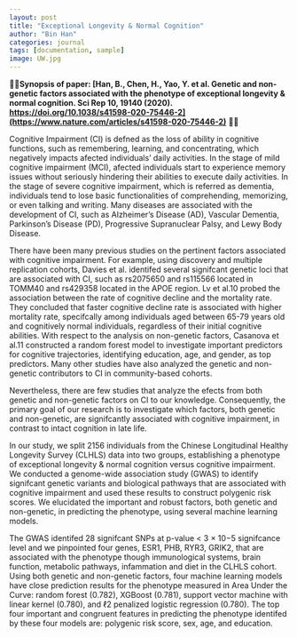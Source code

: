 ```yaml
---
layout: post
title: "Exceptional Longevity & Normal Cognition"
author: "Bin Han"
categories: journal
tags: [documentation, sample]
image: UW.jpg
---
```


📖📖**Synopsis of paper: [Han, B., Chen, H., Yao, Y. et al. Genetic and non-genetic factors associated with the phenotype of exceptional longevity & normal cognition. Sci Rep 10, 19140 (2020). https://doi.org/10.1038/s41598-020-75446-2](https://www.nature.com/articles/s41598-020-75446-2)** 📖📖

Cognitive Impairment (CI) is defned as the loss of ability in cognitive functions, such as remembering, learning, and concentrating, which negatively impacts afected individuals’ daily activities. In the stage of mild cognitive impairment (MCI), afected individuals start to experience memory issues without seriously hindering their abilities to execute daily activities. In the stage of severe cognitive impairment, which is referred as dementia, individuals tend to lose basic functionalities of comprehending, memorizing, or even talking and writing. Many diseases are associated with the development of CI, such as Alzheimer’s Disease (AD), Vascular Dementia, Parkinson’s Disease (PD), Progressive Supranuclear Palsy, and Lewy Body Disease.

There have been many previous studies on the pertinent factors associated with cognitive impairment. For example, using discovery and multiple replication cohorts, Davies et al. identifed several signifcant genetic loci that are associated with CI, such as rs2075650 and rs115566 located in TOMM40 and rs429358 located in the APOE region. Lv et al.10 probed the association between the rate of cognitive decline and the mortality rate. They concluded that faster cognitive decline rate is associated with higher mortality rate, specifcally among individuals aged between 65-79 years old and cognitively normal individuals, regardless of their initial cognitive abilities. With respect to the analysis on non-genetic factors, Casanova et al.11 constructed a random forest model to investigate important predictors for cognitive trajectories, identifying education, age, and gender, as top predictors. Many other studies have also analyzed the genetic and non-genetic contributors to CI in community-based cohorts.

Nevertheless, there are few studies that analyze the efects from both genetic and non-genetic factors on CI to our knowledge. Consequently, the primary goal of our research is to investigate which factors, both genetic and non-genetic, are signifcantly associated with cognitive impairment, in contrast to intact cognition in late
life. 

In our study, we split 2156 individuals from the Chinese Longitudinal Healthy Longevity Survey (CLHLS) data into two groups, establishing a phenotype of exceptional longevity & normal cognition versus cognitive impairment. We conducted a genome-wide association study (GWAS) to identify signifcant genetic variants and biological pathways that are associated with cognitive impairment and used these results to construct polygenic risk scores. We elucidated the important and robust factors, both genetic and non-genetic, in predicting the phenotype, using several machine learning models.

The GWAS identifed 28 signifcant SNPs at p-value < 3 × 10−5 signifcance level and we pinpointed four genes, ESR1, PHB, RYR3, GRIK2, that are associated with the phenotype though immunological systems, brain function, metabolic pathways, infammation and diet in the CLHLS cohort. Using both genetic and non-genetic factors, four machine learning models have close prediction results for the phenotype measured in Area Under the Curve: random forest (0.782), XGBoost (0.781), support vector machine with linear kernel (0.780), and ℓ2 penalized logistic regression (0.780). The top four important and congruent features in predicting the phenotype identifed by these four models are: polygenic risk score, sex, age, and education.
